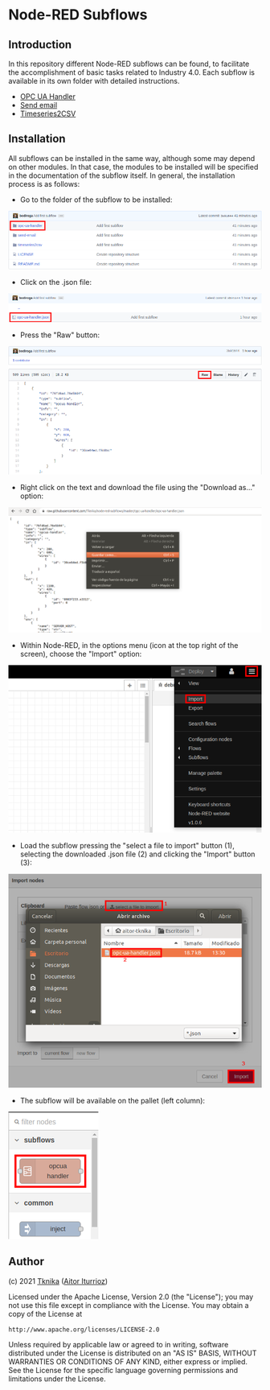 # Node-RED Subflows

## Introduction

In this repository different Node-RED subflows can be found, to facilitate the accomplishment of basic tasks related to Industry 4.0.
Each subflow is available in its own folder with detailed instructions.

- [OPC UA Handler](./opc-ua-handler-v3)
- [Send email](./send-email)
- [Timeseries2CSV](./timeseries2csv)


## Installation

All subflows can be installed in the same way, although some may depend on other modules.
In that case, the modules to be installed will be specified in the documentation of the subflow itself.
In general, the installation process is as follows:

- Go to the folder of the subflow to be installed:

![Subflow folder](./docs/subflow-folder.png "Subflow folder")

- Click on the .json file:

![Subflow JSON](./docs/subflow-json.png "Subflow JSON")

- Press the "Raw" button:

![Subflow RAW](./docs/subflow-raw.png "Subflow RAW")

- Right click on the text and download the file using the "Download as..." option:

![Subflow Save As](./docs/subflow-save-as.png "Subflow Save As")

- Within Node-RED, in the options menu (icon at the top right of the screen), choose the "Import" option:

![Subflow Import Menu](./docs/subflow-import-menu.png "Subflow Import Menu")

- Load the subflow pressing the "select a file to import" button (1), selecting the downloaded .json file (2) and clicking the "Import" button (3):

![Subflow Import](./docs/subflow-import.png "Subflow Import")

- The subflow will be available on the pallet (left column):

![Subflow Subflows](./docs/subflow-subflows.png "Subflow Subflows")


## Author

(c) 2021 [Tknika](https://tknika.eus/) ([Aitor Iturrioz](https://github.com/bodiroga))

Licensed under the Apache License, Version 2.0 (the "License");
you may not use this file except in compliance with the License.
You may obtain a copy of the License at

    http://www.apache.org/licenses/LICENSE-2.0

Unless required by applicable law or agreed to in writing, software
distributed under the License is distributed on an "AS IS" BASIS,
WITHOUT WARRANTIES OR CONDITIONS OF ANY KIND, either express or implied.
See the License for the specific language governing permissions and
limitations under the License.